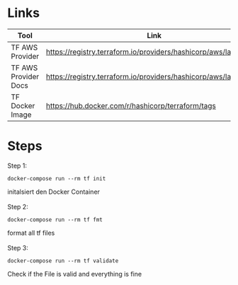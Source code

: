 # Links
| Tool  | Link |
| ------------- | ------------- |
| TF AWS Provider  | https://registry.terraform.io/providers/hashicorp/aws/latest  |
| TF AWS Provider Docs  | https://registry.terraform.io/providers/hashicorp/aws/latest/docs  |
| TF Docker Image  | https://hub.docker.com/r/hashicorp/terraform/tags  |



# Steps

Step 1:
```
docker-compose run --rm tf init
```
initalsiert den Docker Container \
\
Step 2:
```
docker-compose run --rm tf fmt
```
format all tf files \
\
Step 3:
```
docker-compose run --rm tf validate
```
Check if the File is valid and everything is fine